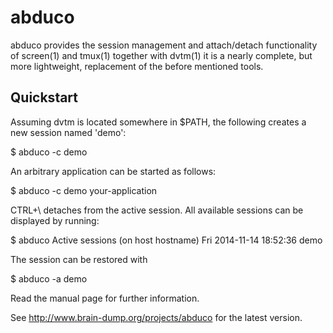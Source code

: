 abduco
======

abduco provides the session management and attach/detach functionality
of screen(1) and tmux(1) together with dvtm(1) it is a nearly complete,
but more lightweight, replacement of the before mentioned tools.

Quickstart
----------

Assuming dvtm is located somewhere in $PATH, the following creates a
new session named 'demo':

 $ abduco -c demo

An arbitrary application can be started as follows:

 $ abduco -c demo your-application

CTRL+\ detaches from the active session. All available sessions can be
displayed by running:

 $ abduco
 Active sessions (on host hostname)
   Fri    2014-11-14 18:52:36    demo

The session can be restored with

 $ abduco -a demo

Read the manual page for further information.

See http://www.brain-dump.org/projects/abduco for the latest version.
